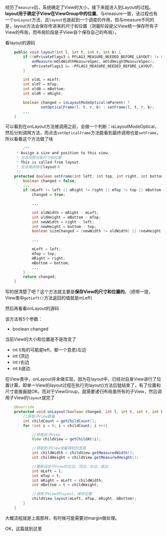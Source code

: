 经历了`measure`后，系统确定了View的大小，接下来就进入到Layout的过程。**layout用于确定子View在ViewGroup中的位置**。与measure一致，该过程也有一个`onLayout`方法，且`layout`也是起到一个调度的作用，但与measure不同的是，layout方法会保存传进来的尺寸和位置（测量阶段是父View统一保存所有子View的布局，而布局阶段是子View自个保存自己的布局）。

看layout的源码
```java
    public void layout(int l, int t, int r, int b) {
        if ((mPrivateFlags3 & PFLAG3_MEASURE_NEEDED_BEFORE_LAYOUT) != 0) {
            onMeasure(mOldWidthMeasureSpec, mOldHeightMeasureSpec);
            mPrivateFlags3 &= ~PFLAG3_MEASURE_NEEDED_BEFORE_LAYOUT;
        }

        int oldL = mLeft;
        int oldT = mTop;
        int oldB = mBottom;
        int oldR = mRight;

        boolean changed = isLayoutModeOptical(mParent) ?
                setOpticalFrame(l, t, r, b) : setFrame(l, t, r, b);
        ...
    }
```
可以看到在onLayout方法被调用之前，会做一个判断：isLayoutModeOptical，然后分别调用方法，而点击`setOpticalFrame`方法能看到最终调用也是`setFrame`，所以看看这个方法做了啥
```java
        /**
     * Assign a size and position to this view.
     * 为该视图分配尺寸和位置
     * This is called from layout.
     * 应该被调用在layout中 
     */
    protected boolean setFrame(int left, int top, int right, int bottom) {
        boolean changed = false;
        ...
        if (mLeft != left || mRight != right || mTop != top || mBottom != bottom) {
            changed = true;

            ...

            int oldWidth = mRight - mLeft;
            int oldHeight = mBottom - mTop;
            int newWidth = right - left;
            int newHeight = bottom - top;
            boolean sizeChanged = (newWidth != oldWidth) || (newHeight != oldHeight);

            ...

            mLeft = left;
            mTop = top;
            mRight = right;
            mBottom = bottom;
            ...
        }
        return changed;
    }
```
写的很清楚了吧？这个方法就主要是**保存View的尺寸和位置的**。（顺带一提，View类中`getLeft()`方法返回的值就是mLeft）

然后再看看onLayout的源码

该方法有5个参数：
- boolean changed

当前View的大小和位置是不是改变了
- int l(有的可能是left，都一个意思)左边
- int t顶边
- int r右边
- int b底边

在View类中，onLayout并未做实现，因为在layout中，已经对自身View进行了位置计算，即单一View的layout过程在执行完layout()方法后就结束了，有了位置和尺寸直接画就OK，而对于ViewGroup，就需要递归布局里所有的子View，然后调用子View的`layout`就完了
```java
    @Override
    protected void onLayout(boolean changed, int l, int t, int r, int b) {
        //获取子View数量
        int childCount = getChildCount();
        for (int i = 0; i < childCount; i ++){

            //获取到子View
            View childView = getChildAt(i);

            //获取到子View测量得到的宽高
            int childWidth = childView.getMeasuredWidth();
            int childHeight = childView.getMeasuredHeight();

            //重新设定子View的左边、顶边、右边、底边
            int mLeft = l;
            int mTop = t;
            int mRight = mLeft + childWidth;
            int mBottom = t + childHeight;

            //调用子View的layout，保存位置
            childView.layout(mLeft, mTop, mRight, mBottom);
        }
    }
```
大概流程就是上面那样，有时候可能需要对margin做处理。

OK，这篇就到这里
